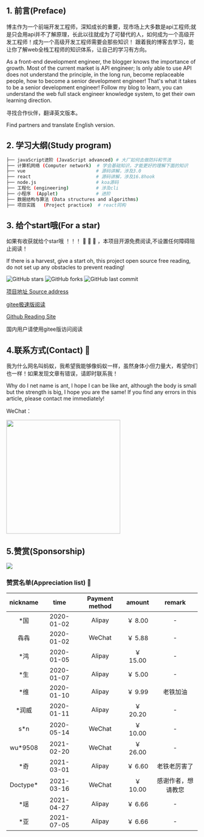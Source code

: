 ## 1. 前言(Preface)

博主作为一个前端开发工程师，深知成长的重要，现市场上大多数是api工程师;就是只会用api并不了解原理，长此以往就成为了可替代的人，如何成为一个高级开发工程师！成为一个高级开发工程师需要会那些知识！
跟着我的博客去学习，能让你了解web全栈工程师的知识体系，让自己的学习有方向。

As a front-end development engineer, the blogger knows the importance of growth. Most of the current market is API engineer; Is only able to use API does not understand the principle, in the long run, become replaceable people, how to become a senior development engineer! That's what it takes to be a senior development engineer! Follow my blog to learn, you can understand the web full stack engineer knowledge system, to get their own learning direction.

寻找合作伙伴，翻译英文版本。

Find partners and translate English version.
## 2. 学习大纲(Study program)

```bash
├── javaScript进阶 (JavaScript advanced) # 大厂如何去做防抖和节流
├── 计算机网络 (Computer network)  # 学会基础知识，才能更好的理解下面的知识
├── vue                          # 源码讲解，涉及3.0
├── react                        # 源码讲解，涉及16.8hook
├── node.js                      # koa源码
├── 工程化 (engineering)          # 涉及cli
├── 小程序  (Applet)              # 进阶
├── 数据结构与算法 (Data structures and algorithms)                 
├── 项目实践   (Project practice)  # react同构

```
## 3. 给个start哦(For a star)
如果有收获就给个star哦 ！！！ :pray: :pray: :pray: ，本项目开源免费阅读,不设置任何障碍阻止阅读！

If there is a harvest, give a start oh, this project open source free reading, do not set up any obstacles to prevent reading!

![GitHub stars](https://img.shields.io/github/stars/hejialianghe/Senior-FrontEnd.svg?style=flat-square) 
![GitHub forks](https://img.shields.io/github/forks/hejialianghe/Senior-FrontEnd.svg?style=flat-square)
![GitHub last commit](https://img.shields.io/github/last-commit/hejialianghe/Senior-FrontEnd.svg?style=flat-square)

[项目地址 Source address](https://github.com/hejialianghe/seniorFrontEnd)

[gitee极速版阅读](https://hejialianghe.gitee.io/)

[Github Reading Site](https://hejialianghe.github.io/)

国内用户请使用gitee版访问阅读

## 4.联系方式(Contact) :vibration_mode:

我为什么网名叫蚂蚁，我希望我能够像蚂蚁一样，虽然身体小但力量大，希望你们也一样！如果发现文章有错误，请即时联系我！

Why do I net name is ant, I hope I can be like ant, although the body is small but the strength is big, I hope you are the same! If you find any errors in this article, please contact me immediately!

WeChat：

<img  width="300px" src="/weixin.jpeg">

## 5.赞赏(Sponsorship)

![](~@/guide/money.png)
### 赞赏名单(Appreciation list) :tada: 

| nickname  |  time | Payment method  | amount |       remark       |
| :-------: | :-----------------: | :--------------: | :--------------------: | :----------------: |
|   \*国    |     2020-01-02      |      Alipay      |        ￥ 8.00         |         -          |
|   犇犇    |     2020-01-02      |      WeChat      |        ￥ 5.88         |         -          |
|   \*鸿    |     2020-01-05      |      Alipay      |        ￥ 15.00        |         -          |
|   \*生    |     2020-01-07      |      Alipay      |        ￥ 5.00         |         -          |
|   \*维    |     2020-01-10      |      Alipay      |        ￥ 9.99         |      老铁加油      |
|  \*润威   |     2020-01-11      |      Alipay      |        ￥ 20.20        |         -          |
|   s\*n    |     2020-05-14      |      WeChat      |        ￥ 10.00        |         -          |
| wu\*9508  |     2021-02-20      |      WeChat      |        ￥ 26.00        |         -          |
|   \*奇    |     2021-03-01      |      Alipay      |        ￥ 6.60         |    老铁老厉害了    |
| Doctype\* |     2021-03-16      |      WeChat      |        ￥ 10.00        | 感谢作者，想请教您 |
|   \*瑶    |     2021-04-27      |      Alipay      |        ￥ 6.66         |         -          |
|   \*亚    |     2021-07-05      |      Alipay      |        ￥ 6.66         |         -         |




